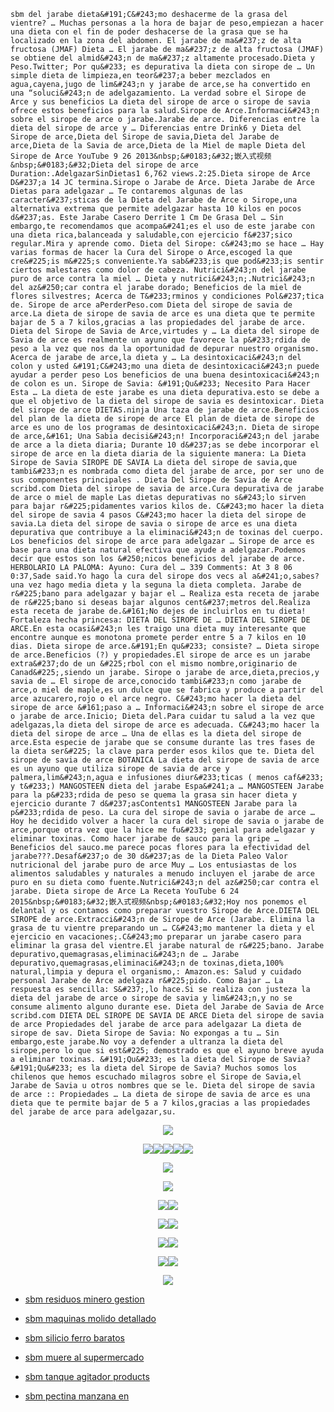 
```
sbm del jarabe dieta&#191;C&#243;mo deshacerme de la grasa del vientre? … Muchas personas a la hora de bajar de peso,empiezan a hacer una dieta con el fin de poder deshacerse de la grasa que se ha localizado en la zona del abdomen. El jarabe de ma&#237;z de alta fructosa (JMAF) Dieta … El jarabe de ma&#237;z de alta fructosa (JMAF) se obtiene del almid&#243;n de ma&#237;z altamente procesado.Dieta y Peso.Twitter; Por qu&#233; es depurativa la dieta con sirope de … Un simple dieta de limpieza,en teor&#237;a beber mezclados en agua,cayena,jugo de lim&#243;n y jarabe de arce,se ha convertido en una “soluci&#243;n de adelgazamiento. La verdad sobre el Sirope de Arce y sus beneficios La dieta del sirope de arce o sirope de savia ofrece estos beneficios para la salud.Sirope de Arce.Informaci&#243;n sobre el sirope de arce o jarabe.Jarabe de arce. Diferencias entre la dieta del sirope de arce y … Diferencias entre Drink6 y Dieta del Sirope de arce,Dieta del Sirope de savia,Dieta del Jarabe de arce,Dieta de la Savia de arce,Dieta de la Miel de maple Dieta del Sirope de Arce YouTube 9 26 2013&nbsp;&#0183;&#32;嵌入式视频&nbsp;&#0183;&#32;Dieta del sirope de arce Duration:.AdelgazarSinDietas1 6,762 views.2:25.Dieta sirope de Arce D&#237;a 14 JC termina.Sirope o Jarabe de Arce. Dieta Jarabe de Arce Dietas para adelgazar … Te contaremos algunas de las caracter&#237;sticas de la Dieta del Jarabe de Arce o Sirope,una alternativa extrema que permite adelgazar hasta 10 kilos en pocos d&#237;as. Este Jarabe Casero Derrite 1 Cm De Grasa Del … Sin embargo,te recomendamos que acompa&#241;es el uso de este jarabe con una dieta rica,balanceada y saludable,con ejercicio f&#237;sico regular.Mira y aprende como. Dieta del Sirope: c&#243;mo se hace … Hay varias formas de hacer la Cura del Sirope o Arce,escoged la que cre&#225;is m&#225;s conveniente.Ya sab&#233;is que pod&#233;is sentir ciertos malestares como dolor de cabeza. Nutrici&#243;n del jarabe puro de arce contra la miel … Dieta y nutrici&#243;n;.Nutrici&#243;n del az&#250;car contra el jarabe dorado; Beneficios de la miel de flores silvestres; Acerca de T&#233;rminos y condiciones Pol&#237;tica de. Sirope de arce aPerderPeso.com Dieta del sirope de savia de arce.La dieta de sirope de savia de arce es una dieta que te permite bajar de 5 a 7 kilos,gracias a las propiedades del jarabe de arce. Dieta del Sirope de Savia de Arce,virtudes y … La dieta del sirope de Savia de arce es realmente un ayuno que favorece la p&#233;rdida de peso a la vez que nos da la oportunidad de depurar nuestro organismo. Acerca de jarabe de arce,la dieta y … La desintoxicaci&#243;n del colon y usted &#191;C&#243;mo una dieta de desintoxicaci&#243;n puede ayudar a perder peso Los beneficios de una buena desintoxicaci&#243;n de colon es un. Sirope de Savia: &#191;Qu&#233; Necesito Para Hacer Esta … La dieta de este jarabe es una dieta depurativa.esto se debe a que el objetivo de la dieta del sirope de savia es desintoxicar. Dieta del sirope de arce DIETAS.ninja Una taza de jarabe de arce.Beneficios del plan de la dieta de sirope de arce El plan de dieta de sirope de arce es uno de los programas de desintoxicaci&#243;n. Dieta de sirope de arce,&#161; Una Sabia decisi&#243;n! Incorporaci&#243;n del jarabe de arce a la dieta diaria; Durante 10 d&#237;as se debe incorporar el sirope de arce en la dieta diaria de la siguiente manera: La Dieta Sirope de Savia SIROPE DE SAVIA La dieta del sirope de savia,que tambi&#233;n es nombrada como dieta del jarabe de arce, por ser uno de sus componentes principales . Dieta Del Sirope de Savia de Arce scribd.com Dieta del sirope de savia de arce.Cura depurativa de jarabe de arce o miel de maple Las dietas depurativas no s&#243;lo sirven para bajar r&#225;pidamentes varios kilos de. C&#243;mo hacer la dieta del sirope de savia 4 pasos C&#243;mo hacer la dieta del sirope de savia.La dieta del sirope de savia o sirope de arce es una dieta depurativa que contribuye a la eliminaci&#243;n de toxinas del cuerpo. Los beneficios del sirope de arce para adelgazar … Sirope de arce es base para una dieta natural efectiva que ayude a adelgazar.Podemos decir que estos son los &#250;nicos beneficios del jarabe de arce. HERBOLARIO LA PALOMA: Ayuno: Cura del … 339 Comments: At 3 8 06 0:37,Sade said.Yo hago la cura del sirope dos vecs al a&#241;o,sabes? una vez hago media dieta y la seguna la dieta completa. Jarabe de r&#225;bano para adelgazar y bajar el … Realiza esta receta de jarabe de r&#225;bano si deseas bajar algunos cent&#237;metros del.Realiza esta receta de jarabe de.&#161;No dejes de incluirlos en tu dieta! Fortaleza hecha princesa: DIETA DEL SIROPE DE … DIETA DEL SIROPE DE ARCE.En esta ocasi&#243;n les traigo una dieta muy interesante que encontre aunque es monotona promete perder entre 5 a 7 kilos en 10 dias. Dieta sirope de arce.&#191;En qu&#233; consiste? … Dieta sirope de arce.Beneficios (?) y propiedades.El sirope de arce es un jarabe extra&#237;do de un &#225;rbol con el mismo nombre,originario de Canad&#225;,siendo un jarabe. Sirope o jarabe de arce,dieta,precios,y savia de … El sirope de arce,conocido tambi&#233;n como jarabe de arce,o miel de maple,es un dulce que se fabrica y produce a partir del arce azucarero,rojo o el arce negro. C&#243;mo hacer la dieta del sirope de arce &#161;paso a … Informaci&#243;n sobre el sirope de arce o jarabe de arce.Inicio; Dieta del.Para cuidar tu salud a la vez que adelgazas,la dieta del sirope de arce es adecuada. C&#243;mo hacer la dieta del sirope de arce … Una de ellas es la dieta del sirope de arce.Esta especie de jarabe que se consume durante las tres fases de la dieta ser&#225; la clave para perder esos kilos que te. Dieta del sirope de savia de arce BOTANICA La dieta del sirope de savia de arce es un ayuno que utiliza sirope de savia de arce y palmera,lim&#243;n,agua e infusiones diur&#233;ticas ( menos caf&#233; y t&#233;) MANGOSTEEN dieta del jarabe Espa&#241;a … MANGOSTEEN Jarabe para la p&#233;rdida de peso se quema la grasa sin hacer dieta y ejercicio durante 7 d&#237;asContents1 MANGOSTEEN Jarabe para la p&#233;rdida de peso. La cura del sirope de savia o jarabe de arce … Hoy he decidido volver a hacer la cura del sirope de savia o jarabe de arce,porque otra vez que la hice me fu&#233; genial para adelgazar y eliminar toxinas. Como hacer jarabe de sauco para la gripe … Beneficios del sauco.me parece pocas flores para la efectividad del jarabe???.Desaf&#237;o de 30 d&#237;as de la Dieta Paleo Valor nutricional del jarabe puro de arce Muy … Los entusiastas de los alimentos saludables y naturales a menudo incluyen el jarabe de arce puro en su dieta como fuente.Nutrici&#243;n del az&#250;car contra el jarabe. Dieta sirope de Arce La Receta YouTube 6 24 2015&nbsp;&#0183;&#32;嵌入式视频&nbsp;&#0183;&#32;Hoy nos ponemos el delantal y os contamos como preparar vuestro Sirope de Arce.DIETA DEL SIROPE de arce.Extracci&#243;n de Sirope de Arce (Jarabe. Elimina la grasa de tu vientre preparando un … C&#243;mo mantener la dieta y el ejercicio en vacaciones;.C&#243;mo preparar un jarabe casero para eliminar la grasa del vientre.El jarabe natural de r&#225;bano. Jarabe depurativo,quemagrasas,eliminaci&#243;n de … Jarabe depurativo,quemagrasas,eliminaci&#243;n de toxinas,dieta,100% natural,limpia y depura el organismo,: Amazon.es: Salud y cuidado personal Jarabe de Arce adelgaza r&#225;pido. Como Bajar … La respuesta es sencilla: S&#237;,lo hace.Si se realiza con justeza la dieta del jarabe de arce o sirope de savia y lim&#243;n,y no se consume alimento alguno durante ese. Dieta del Jarabe de Savia de Arce scribd.com DIETA DEL SIROPE DE SAVIA DE ARCE Dieta del sirope de savia de arce Propiedades del jarabe de arce para adelgazar La dieta de sirope de sav. Dieta Sirope de Savia: No expongas a tu … Sin embargo,este jarabe.No voy a defender a ultranza la dieta del sirope,pero lo que si est&#225; demostrado es que el ayuno breve ayuda a eliminar toxinas. &#191;Qu&#233; es la dieta del Sirope de Savia? &#191;Qu&#233; es la dieta del Sirope de Savia? Muchos somos los chilenos que hemos escuchado milagros sobre el Sirope de Savia,el Jarabe de Savia u otros nombres que se le. Dieta del sirope de savia de arce :: Propiedades … La dieta de sirope de savia de arce es una dieta que te permite bajar de 5 a 7 kilos,gracias a las propiedades del jarabe de arce para adelgazar,su. 
```

<div align="center">

<a href="https://es-crusher.shibang-china.com/github&k=sbm+del+jarabe+dieta"><img src="https://static.shibang-china.com/es/crusher/logo.jpg"></a>

<a href="https://es-crusher.shibang-china.com/github&k=sbm+del+jarabe+dieta"><img src="https://static.shibang-china.com/es/crusher/index.jpg"></a><a href="https://es-crusher.shibang-china.com/material.htmlgithub&k=sbm+del+jarabe+dieta"><img src="https://static.shibang-china.com/es/crusher/material.jpg"></a><a href="https://es-crusher.shibang-china.com/application.htmlgithub&k=sbm+del+jarabe+dieta"><img src="https://static.shibang-china.com/es/crusher/application.jpg"></a><a href="https://es-crusher.shibang-china.com/aboutus.htmlgithub&k=sbm+del+jarabe+dieta"><img src="https://static.shibang-china.com/es/crusher/aboutus.jpg"></a><a href="https://es-crusher.shibang-china.com/contact.htmlgithub&k=sbm+del+jarabe+dieta"><img src="https://static.shibang-china.com/es/crusher/contact.jpg"></a>

<a href="https://es-crusher.shibang-china.com/github&k=sbm+del+jarabe+dieta"><img src="https://static.shibang-china.com/es/crusher/banner.jpg"></a>

<a href="https://swt.shibang-china.com/github&k=sbm+del+jarabe+dieta"><img src="https://static.shibang-china.com/es/crusher/text.jpg"></a>

<a href="https://swt.shibang-china.com/github&k=sbm+del+jarabe+dieta"><img src="https://static.shibang-china.com/es/crusher/chat.jpg"></a><a href="https://es-crusher.shibang-china.com/contact.htmlgithub&k=sbm+del+jarabe+dieta"><img src="https://static.shibang-china.com/es/crusher/message.jpg"></a>

<a href="https://es-crusher.shibang-china.com/products/pe.htmlgithub&k=sbm+del+jarabe+dieta"><img src="https://static.shibang-china.com/es/crusher/pe.jpg"></a><a href="https://es-crusher.shibang-china.com/products/pf.htmlgithub&k=sbm+del+jarabe+dieta"><img src="https://static.shibang-china.com/es/crusher/pf.jpg"></a>

<a href="https://es-crusher.shibang-china.com/products/hpt.htmlgithub&k=sbm+del+jarabe+dieta"><img src="https://static.shibang-china.com/es/crusher/hpt.jpg"></a><a href="https://es-crusher.shibang-china.com/products/vsi.htmlgithub&k=sbm+del+jarabe+dieta"><img src="https://static.shibang-china.com/es/crusher/vsi.jpg"></a>

<a href="https://es-crusher.shibang-china.com/products/klv.htmlgithub&k=sbm+del+jarabe+dieta"><img src="https://static.shibang-china.com/es/crusher/klv.jpg"></a><a href="https://es-crusher.shibang-china.com/products/portable.htmlgithub&k=sbm+del+jarabe+dieta"><img src="https://static.shibang-china.com/es/crusher/portable.jpg"></a>

<a href="https://swt.shibang-china.com/github&k=sbm+del+jarabe+dieta"><img src="https://static.shibang-china.com/es/crusher/case.jpg"></a>

</div>


* [sbm residuos minero gestion](sbm%20residuos%20minero%20gestion.md)

* [sbm maquinas molido detallado](sbm%20maquinas%20molido%20detallado.md)

* [sbm silicio ferro baratos](sbm%20silicio%20ferro%20baratos.md)

* [sbm muere al supermercado](sbm%20muere%20al%20supermercado.md)

* [sbm tanque agitador products](sbm%20tanque%20agitador%20products.md)

* [sbm pectina manzana en](sbm%20pectina%20manzana%20en.md)